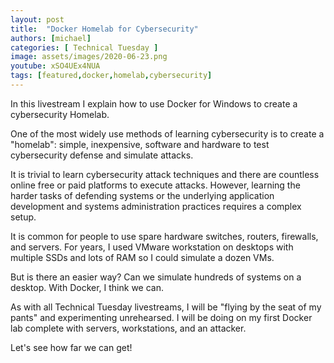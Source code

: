 ```yaml
---
layout: post
title:  "Docker Homelab for Cybersecurity"
authors: [michael]
categories: [ Technical Tuesday ]
image: assets/images/2020-06-23.png
youtube: xSO4UEx4NUA
tags: [featured,docker,homelab,cybersecurity]
---
```

In this livestream I explain how to use Docker for Windows to create a cybersecurity Homelab. 

One of the most widely use methods of learning cybersecurity is to create a "homelab": simple, inexpensive, software and hardware to test cybersecurity defense and simulate attacks.

It is trivial to learn cybersecurity attack techniques and there are countless online free or paid platforms to execute attacks. However, learning the harder tasks of defending systems or the underlying application development and systems administration practices requires a complex setup. 

It is common for people to use spare hardware switches, routers, firewalls, and servers. For years, I used VMware workstation on desktops with multiple SSDs and lots of RAM so I could simulate a dozen VMs. 

But is there an easier way? Can we simulate hundreds of systems on a desktop. With Docker, I think we can.

As with all Technical Tuesday livestreams, I will be "flying by the seat of my pants" and experimenting unrehearsed. I will be doing on my first Docker lab complete with servers, workstations, and an attacker. 

Let's see how far we can get!
